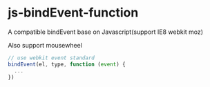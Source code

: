 # js-bindEvent-function
A compatible bindEvent base on Javascript(support IE8 webkit moz)

Also support mousewheel

```javascript
// use webkit event standard
bindEvent(el, type, function (event) {
  ...
})
```
